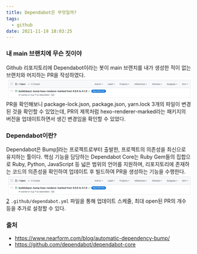 ```yaml
---
title: Dependabot은 무엇일까?
tags:
  - github
date: 2021-11-19 18:03:25
---
```


### 내 main 브랜치에 무슨 짓이야
Github 리포지토리에 Dependabot이라는 봇이 main 브랜치를 내가 생성한 적이 없는 브랜치와 머지하는 PR을 작성하였다. 
![](/images/dpdb_pr.png)
PR을 확인해보니 package-lock.json, package.json, yarn.lock 3개의 파일이 변경된 것을 확인할 수 있었는데, PR의 제목처럼 hexo-renderer-marked라는 패키지의 버전을 업데이트하면서 생긴 변경임을 확인할 수 있었다.

### Dependabot이란?
Dependabot은 Bump[1][1]라는 프로젝트로부터 출발한, 프로젝트의 의존성을 최신으로 유지하는 툴이다. 핵심 기능을 담당하는 Dependabot Core는 Ruby Gem들의 집합으로 Ruby, Python, JavaScript 등 넓은 범위의 언어를 지원하며, 리포지토리에 존재하는 코드의 의존성을 확인하여 업데이트 후 빌드하여 PR을 생성하는 기능을 수행한다.
![](/images/dpdb_pr.png)[2][2]
`.github/dependabot.yml` 파일을 통해 업데이트 스케줄, 최대 open된 PR의 개수 등을 추가로 설정할 수 있다.


### 출처
[1]: https://github.com/gocardless/bump
[2]: https://github.com/dependabot/dependabot-core
- https://www.nearform.com/blog/automatic-dependency-bump/
- https://github.com/dependabot/dependabot-core